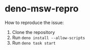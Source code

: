 # deno-msw-repro

How to reproduce the issue:

1. Clone the repository
1. Run `deno install --allow-scripts`
1. Run `deno task start`